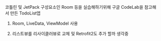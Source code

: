 
코틀린 및 JetPack 구성요소인 Room 등을 실습해하기위해
구글 CodeLab을 참고해서 만든 TodoList앱

1. Room, LiveData, ViewModel 사용

2. 리스트뷰를 리사이클러뷰로 교체 및 Retrofit2도 추가 할까 생각중
